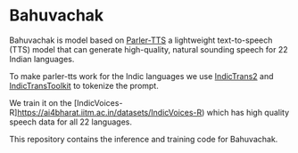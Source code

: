 # Bahuvachak

Bahuvachak is model based on [Parler-TTS](https://github.com/huggingface/parler-tts) a lightweight text-to-speech (TTS) model that can generate high-quality, natural sounding speech for 22 Indian languages.

To make parler-tts work for the Indic languages we use [IndicTrans2](https://github.com/ai4bharat/IndicTrans2) and [IndicTransToolkit](https://github.com/VarunGumma/IndicTransToolkit) to tokenize the prompt. 

We train it on the [IndicVoices-R]https://ai4bharat.iitm.ac.in/datasets/IndicVoices-R) which has high quality speech data for all 22 languages. 

This repository contains the inference and training code for Bahuvachak. 




